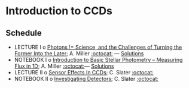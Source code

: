 #  Introduction to CCDs

## Schedule

 * LECTURE I  o  [Photons != Science, and the Challenges of Turning the Former Into the Later](PhotonsArentScience.ipynb); A. Miller [:octocat:](https://github.com/adamamiller) –– [Solutions](PhotonsArentScienceSolutions.ipynb)
 * NOTEBOOK I  o  [Introduction to Basic Stellar Photometry – Measuring Flux in 1D](IntroductionToBasicStellarPhotometry.ipynb); A. Miller [:octocat:](https://github.com/adamamiller)–– [Solutions](IntroductionToBasicStellarPhotometrySolutions.ipynb)
 * LECTURE II  o  [Sensor Effects In CCDs](SensorEffectsInCCDs.pdf); C. Slater [:octocat:](https://github.com/ctslater)
 * NOTEBOOK II  o  [Investigating Detectors](InvestigatingDetectors.ipynb); C. Slater [:octocat:](https://github.com/ctslater)
